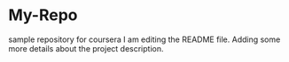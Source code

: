 # My-Repo
sample repository for coursera
I am editing the README file. Adding some more details about the project description.

